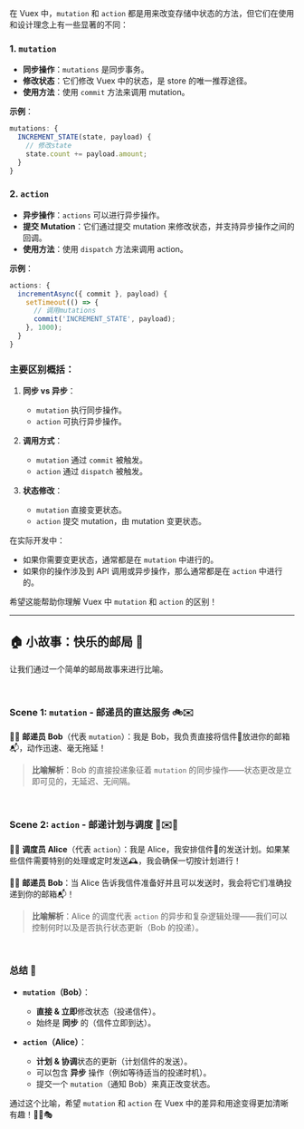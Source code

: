 在 Vuex 中，`mutation` 和 `action` 都是用来改变存储中状态的方法，但它们在使用和设计理念上有一些显著的不同：

### 1. `mutation`

- **同步操作**：`mutations` 是同步事务。
- **修改状态**：它们修改 Vuex 中的状态，是 store 的唯一推荐途径。
- **使用方法**：使用 `commit` 方法来调用 mutation。

**示例**：
```javascript
mutations: {
  INCREMENT_STATE(state, payload) {
    // 修改state
    state.count += payload.amount;
  }
}
```

### 2. `action`

- **异步操作**：`actions` 可以进行异步操作。
- **提交 Mutation**：它们通过提交 mutation 来修改状态，并支持异步操作之间的回调。
- **使用方法**：使用 `dispatch` 方法来调用 action。

**示例**：
```javascript
actions: {
  incrementAsync({ commit }, payload) {
    setTimeout(() => {
      // 调用mutations
      commit('INCREMENT_STATE', payload);
    }, 1000);
  }
}
```

### 主要区别概括：

1. **同步 vs 异步**：
   - `mutation` 执行同步操作。
   - `action` 可执行异步操作。

2. **调用方式**：
   - `mutation` 通过 `commit` 被触发。
   - `action` 通过 `dispatch` 被触发。

3. **状态修改**：
   - `mutation` 直接变更状态。
   - `action` 提交 mutation，由 mutation 变更状态。

在实际开发中：
- 如果你需要变更状态，通常都是在 `mutation` 中进行的。
- 如果你的操作涉及到 API 调用或异步操作，那么通常都是在 `action` 中进行的。

希望这能帮助你理解 Vuex 中 `mutation` 和 `action` 的区别！

***

## **🏠 小故事：快乐的邮局 📮**

让我们通过一个简单的邮局故事来进行比喻。

<br>

### Scene 1: `mutation` - 邮递员的直达服务 🚲✉️
👨‍✈️ **邮递员 Bob**（代表 `mutation`）：我是 Bob，我负责直接将信件💌放进你的邮箱📬，动作迅速、毫无拖延！

> **比喻解析**：Bob 的直接投递象征着 `mutation` 的同步操作——状态更改是立即可见的，无延迟、无间隔。

<br>

### Scene 2: `action` - 邮递计划与调度 📆✉️🚚
👩‍✈️ **调度员 Alice**（代表 `action`）：我是 Alice，我安排信件💌的发送计划。如果某些信件需要特别的处理或定时发送🕰️，我会确保一切按计划进行！

👨‍✈️ **邮递员 Bob**：当 Alice 告诉我信件准备好并且可以发送时，我会将它们准确投递到你的邮箱📬！

> **比喻解析**：Alice 的调度代表 `action` 的异步和复杂逻辑处理——我们可以控制何时以及是否执行状态更新（Bob 的投递）。

<br>

### 总结 📘
- **`mutation`（Bob）**：
  - **直接 & 立即**修改状态（投递信件）。
  - 始终是 **同步** 的（信件立即到达）。

- **`action`（Alice）**：
  - **计划 & 协调**状态的更新（计划信件的发送）。
  - 可以包含 **异步** 操作（例如等待适当的投递时机）。
  - 提交一个 `mutation`（通知 Bob）来真正改变状态。

通过这个比喻，希望 `mutation` 和 `action` 在 Vuex 中的差异和用途变得更加清晰有趣！🎉📜🎭